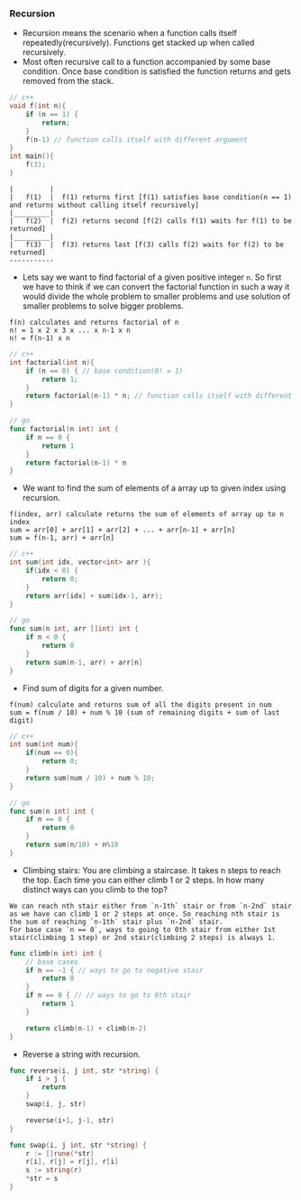 ### Recursion
* Recursion means the scenario when a function calls itself repeatedly(recursively). Functions get stacked up when called recursively. 
* Most often recursive call to a function accompanied by some base condition. Once base condition is satisfied the function returns and gets removed from the stack.
```cpp
// c++
void f(int n){
    if (n == 1) {
        return;
    }
    f(n-1) // function calls itself with different argument
}
int main(){
    f(3);
}
```
```
|         |
|   f(1)  |  f(1) returns first [f(1) satisfies base condition(n == 1) and returns without calling itself recursively]
|_________|
|   f(2)  |  f(2) returns second [f(2) calls f(1) waits for f(1) to be returned]
|_________|
|   f(3)  |  f(3) returns last [f(3) calls f(2) waits for f(2) to be returned]
-----------
```
* Lets say we want to find factorial of a given positive integer `n`. So first we have to think if we can convert the factorial function in such a way it would divide the whole problem to smaller problems and use solution of smaller problems to solve bigger problems.
```
f(n) calculates and returns factorial of n
n! = 1 x 2 x 3 x ... x n-1 x n
n! = f(n-1) x n
```
```cpp
// c++
int factorial(int n){
    if (n == 0) { // base condition(0! = 1)
        return 1;
    }
    return factorial(n-1) * n; // function calls itself with different argument
}
```
```go
// go
func factorial(n int) int {
	if n == 0 {
		return 1
	}
	return factorial(n-1) * n
}
```
* We want to find the sum of elements of a array up to given index using recursion.
```
f(index, arr) calculate returns the sum of elements of array up to n index
sum = arr[0] + arr[1] + arr[2] + ... + arr[n-1] + arr[n]
sum = f(n-1, arr) + arr[n]
```
```cpp
// c++
int sum(int idx, vector<int> arr ){
    if(idx < 0) {
        return 0;
    }
    return arr[idx] + sum(idx-1, arr);
}
```
```go
// go
func sum(n int, arr []int) int {
	if n < 0 {
		return 0
	}
	return sum(n-1, arr) + arr[n]
}
``` 
* Find sum of digits for a given number.
```
f(num) calculate and returns sum of all the digits present in num
sum = f(num / 10) + num % 10 (sum of remaining digits + sum of last digit)
```
```cpp
// c++
int sum(int num){
    if(num == 0){
        return 0;
    }
    return sum(num / 10) + num % 10;
}
```
```go
// go
func sum(n int) int {
	if n == 0 {
		return 0
	}
	return sum(n/10) + n%10
}
```
* Climbing stairs: You are climbing a staircase. It takes n steps to reach the top.
Each time you can either climb 1 or 2 steps. In how many distinct ways can you climb to the top?
```
We can reach nth stair either from `n-1th` stair or from `n-2nd` stair as we have can climb 1 or 2 steps at once. So reaching nth stair is the sum of reaching `n-1th` stair plus `n-2nd` stair.
For base case `n == 0`, ways to going to 0th stair from either 1st stair(climbing 1 step) or 2nd stair(climbing 2 steps) is always 1.
```
```go
func climb(n int) int {
	// base cases
	if n == -1 { // ways to go to negative stair
		return 0
	}
	if n == 0 { // // ways to go to 0th stair
		return 1
	}

	return climb(n-1) + climb(n-2)
}
```
* Reverse a string with recursion.
```go
func reverse(i, j int, str *string) {
	if i > j {
		return
	}
	swap(i, j, str)

	reverse(i+1, j-1, str)
}

func swap(i, j int, str *string) {
	r := []rune(*str)
	r[i], r[j] = r[j], r[i]
	s := string(r)
	*str = s
}
```